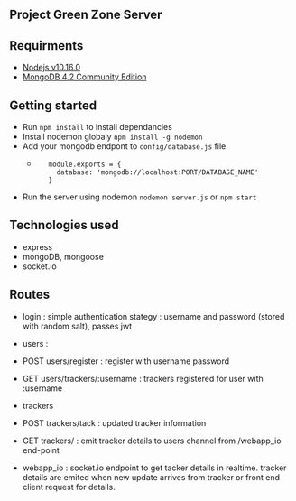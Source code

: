 ## Project Green Zone Server

## Requirments
 - [Nodejs v10.16.0](https://nodejs.org/en/)
 - [MongoDB 4.2 Community Edition](https://docs.mongodb.com/manual/installation/#mongodb-community-edition-installation-tutorials)

## Getting started
 - Run `npm install` to install dependancies
 - Install nodemon globaly `npm install -g nodemon`
 - Add your mongodb endpont to `config/database.js` file
   - ```
        module.exports = {
          database: 'mongodb://localhost:PORT/DATABASE_NAME'
        }
     ```
 - Run the server using nodemon `nodemon server.js` or `npm start`

## Technologies used 
- express
- mongoDB, mongoose
- socket.io

## Routes
- login : simple authentication stategy : username and password (stored with random salt), passes jwt
- users : 
 - POST users/register : register with username password
 - GET users/trackers/:username :  trackers registered for user with :username
- trackers
 - POST trackers/tack : updated tracker information
 - GET trackers/ : emit tracker details to users channel from /webapp_io end-point  

- webapp_io : socket.io endpoint to get tacker details in realtime. tracker details are emited when new update arrives from tracker or front end client request for details.